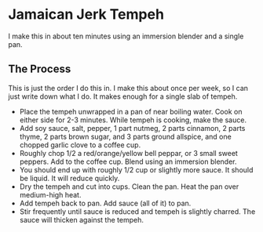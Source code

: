 # Jamaican Jerk Tempeh

I make this in about ten minutes using an immersion blender and a single pan.

## The Process

This is just the order I do this in. I make this about once per week, so I can just write down what I do. It makes enough for a single slab of tempeh.

* Place the tempeh unwrapped in a pan of near boiling water. Cook on either side for 2-3 minutes. While tempeh is cooking, make the sauce.
* Add soy sauce, salt, pepper, 1 part nutmeg, 2 parts cinnamon, 2 parts thyme, 2 parts brown sugar, and 3 parts ground allspice, and one chopped garlic clove to a coffee cup.
* Roughly chop 1/2 a red/orange/yellow bell peppar, or 3 small sweet peppers. Add to the coffee cup. Blend using an immersion blender.
* You should end up with roughly 1/2 cup or slightly more sauce. It should be liquid. It will reduce quickly.
* Dry the tempeh and cut into cups. Clean the pan. Heat the pan over medium-high heat.
* Add tempeh back to pan. Add sauce (all of it) to pan.
* Stir frequently until sauce is reduced and tempeh is slightly charred. The sauce will thicken against the tempeh.
